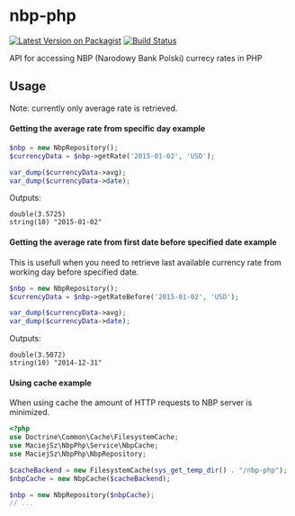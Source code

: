 # nbp-php

[![Latest Version on Packagist][ico-version]][link-packagist]
[![Build Status][ico-travis]][link-travis]

API for accessing NBP (Narodowy Bank Polski) currecy rates in PHP

## Usage
Note: currently only average rate is retrieved.
#### Getting the average rate from specific day example
```php
$nbp = new NbpRepository();
$currencyData = $nbp->getRate('2015-01-02', 'USD');

var_dump($currencyData->avg);
var_dump($currencyData->date);
```

Outputs:
```
double(3.5725)
string(10) "2015-01-02"
```

#### Getting the average rate from first date before specified date example
This is usefull when you need to retrieve last available currency rate from working day before specified date.
```php
$nbp = new NbpRepository();
$currencyData = $nbp->getRateBefore('2015-01-02', 'USD');

var_dump($currencyData->avg);
var_dump($currencyData->date);
```

Outputs:
```
double(3.5072)
string(10) "2014-12-31"
```
#### Using cache example

When using cache the amount of HTTP requests to NBP server is minimized.

```php
<?php
use Doctrine\Common\Cache\FilesystemCache;
use MaciejSz\NbpPhp\Service\NbpCache;
use MaciejSz\NbpPhp\NbpRepository;

$cacheBackend = new FilesystemCache(sys_get_temp_dir() . "/nbp-php");
$nbpCache = new NbpCache($cacheBackend);

$nbp = new NbpRepository($nbpCache);
// ...
```

[ico-version]:https://img.shields.io/packagist/v/maciej-sz/nbp-php.svg?style=plastic
[ico-travis]:https://img.shields.io/travis/maciej-sz/nbp-php/master.svg?style=plastic

[link-packagist]:https://packagist.org/packages/maciej-sz/nbp-php
[link-travis]:https://travis-ci.org/maciej-sz/nbp-php.svg?branch=master
